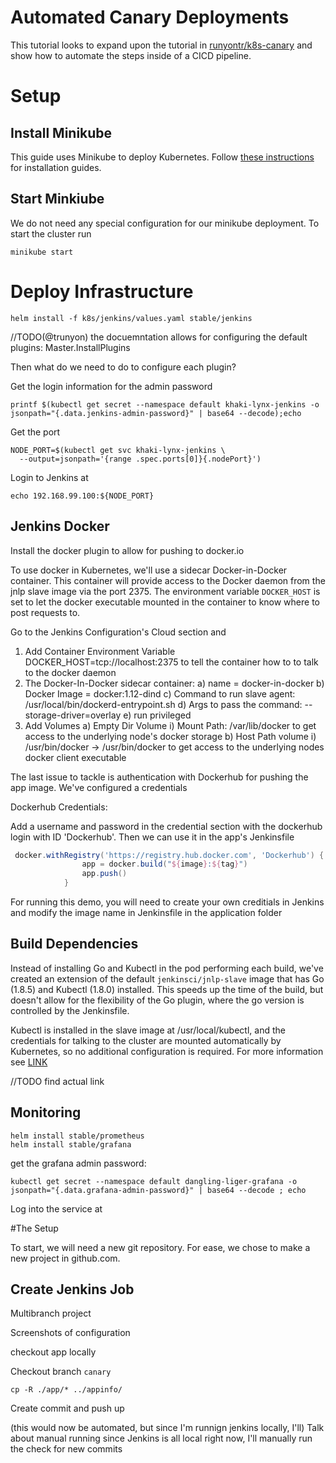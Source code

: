 # Automated Canary Deployments


This tutorial looks to expand upon the tutorial in [runyontr/k8s-canary](http://github.com/runyontr/k8s-canary)
 and show how to automate the steps inside of a CICD pipeline. 
 
 
 
 
# Setup

## Install Minikube

This guide uses Minikube to deploy Kubernetes.  Follow [these instructions](https://kubernetes.io/docs/getting-started-guides/minikube/)
 for installation guides.
 
## Start Minkiube

We do not need any special configuration for our minikube deployment.  To start the cluster run

```
minikube start
```


# Deploy Infrastructure


```
helm install -f k8s/jenkins/values.yaml stable/jenkins
```
//TODO(@trunyon) the docuemntation allows for configuring the default plugins:
Master.InstallPlugins

Then what do we need to do to configure each plugin?


Get the login information for the admin password

```
printf $(kubectl get secret --namespace default khaki-lynx-jenkins -o jsonpath="{.data.jenkins-admin-password}" | base64 --decode);echo
```



Get the port

```
NODE_PORT=$(kubectl get svc khaki-lynx-jenkins \
  --output=jsonpath='{range .spec.ports[0]}{.nodePort}')
```

Login to Jenkins at 

```
echo 192.168.99.100:${NODE_PORT}
```

## Jenkins Docker

Install the docker plugin to allow for pushing to docker.io

 To use docker in Kubernetes, we'll use a sidecar Docker-in-Docker container.  This container will
 provide access to the Docker daemon from the jnlp slave image via the port 2375.  The environment
 variable `DOCKER_HOST` is set to let the docker executable mounted in the container to know where
 to post requests to.
 
 Go to the Jenkins Configuration's Cloud section and 
 
 1) Add Container Environment Variable DOCKER_HOST=tcp://localhost:2375 to tell the container how to to talk to the docker
 daemon
 2) The Docker-In-Docker sidecar container:
   a) name = docker-in-docker
   b) Docker Image = docker:1.12-dind
   c) Command to run slave agent: /usr/local/bin/dockerd-entrypoint.sh
   d) Args to pass the command:  --storage-driver=overlay
   e) run privileged
 3) Add Volumes
   a) Empty Dir Volume
      i) Mount Path:  /var/lib/docker to get access to the underlying node's docker storage
   b) Host Path volume
      i) /usr/bin/docker -> /usr/bin/docker to get access to the underlying nodes docker client executable


The last issue to tackle is authentication with Dockerhub for pushing the app image.  We've configured a credentials


Dockerhub Credentials:

Add a username and password in the credential section with the dockerhub login with ID 'Dockerhub'.  Then we can use it
in the app's Jenkinsfile

```groovy
 docker.withRegistry('https://registry.hub.docker.com', 'Dockerhub') {
                app = docker.build("${image}:${tag}")
                app.push()
            }
```

For running this demo, you will need to create your own creditials in Jenkins and modify the image name in Jenkinsfile 
in the application folder


## Build Dependencies

Instead of installing Go and Kubectl in the pod performing each build, we've created an extension of the default
`jenkinsci/jnlp-slave` image that has Go (1.8.5) and Kubectl (1.8.0) installed.  This speeds up the time of the build,
but doesn't allow for the flexibility of the Go plugin, where the go version is controlled by the Jenkinsfile.

Kubectl is installed in the slave image at /usr/local/kubectl, and the credentials for talking to the cluster are
mounted automatically by Kubernetes, so no additional configuration is required.  For more information see [LINK](LINKME)

//TODO find actual link



## Monitoring

```
helm install stable/prometheus
helm install stable/grafana
```

get the grafana admin password:

```
kubectl get secret --namespace default dangling-liger-grafana -o jsonpath="{.data.grafana-admin-password}" | base64 --decode ; echo
```

Log into the service at




#The Setup

To start, we will need a new git repository.  For ease, we chose to make a new project in github.com.


## Create Jenkins Job
Multibranch project

Screenshots of configuration


checkout app locally


Checkout branch `canary`

`cp -R ./app/* ../appinfo/`

Create commit and push up

(this would now be automated, but since I'm runnign jenkins locally, I'll)
Talk about manual running since Jenkins is all local right now, I'll manually run the check for new commits





